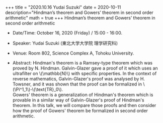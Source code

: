 +++
title = "2020.10.16 Yudai Suzuki"
date = 2020-10-11
description="Hindman’s theorem and Gowers’ theorem in second order arithmetic"
math = true
+++
Hindman’s theorem and Gowers’ theorem in second order arithmetic

<!--more-->

- Date/Time: October 16, 2020 (Friday) / 15:00 - 16:00.

- Speaker: Yudai Suzuki (東北大学大学院 理学研究科)

- Venue: Room 802, Science Complex A, Tohoku University.

- Abstract:  Hindman's theorem is a Ramsey-type theorem which was proved by N. Hindman.
Galvin-Glazer gave a proof of it which uses an ultrafilter on \\(\mathbb{N}\\) with specific properties. In the context of reverse mathematics, Galvin-Glazer's proof was analysed by H. Towsner, and it was shown that the proof can be formalized in \\(\Pi^1_1\\)-\\(\text{TR}_0\\).\
Gowers' theorem is a generalization of Hindman's theorem which is provable in a similar way of Galvin-Glazer's proof of Hindman's theorem.
In this talk, we will compare those proofs and then consider how the proof of Gowers' theorem be formalized in second order arithmetic.